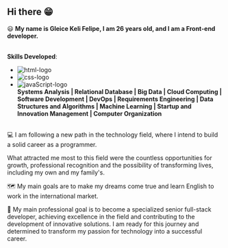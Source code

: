## Hi there 😁

😃 **My name is Gleice Keli Felipe, I am 26 years old, and I am a Front-end developer.** <br><br>

**Skills Developed**:
- <img src="https://img.shields.io/badge/HTML5-E34F26?style=for-the-badge&logo=html5&logoColor=white" alt="html-logo"/> <br> 
- <img src="https://img.shields.io/badge/CSS3-1572B6?style=for-the-badge&logo=css3&logoColor=white" alt="css-logo"/> <br>
- <img src="https://img.shields.io/badge/JavaScript-F7DF1E?style=for-the-badge&logo=javascript&logoColor=black" alt="javaScript-logo" /> <br> **Systems Analysis | Relational Database | Big Data | Cloud Computing | Software Development | DevOps | Requirements Engineering | Data Structures and Algorithms | Machine Learning | Startup and Innovation Management | Computer Organization** <br><br>

💻 I am following a new path in the technology field, where I intend to build a solid career as a programmer.

What attracted me most to this field were the countless opportunities for growth, professional recognition and the possibility of transforming lives, including my own and my family's.

🗺 My main goals are to make my dreams come true and learn English to work in the international market.

🚀 My main professional goal is to become a specialized senior full-stack developer, achieving excellence in the field and contributing to the development of innovative solutions. I am ready for this journey and determined to transform my passion for technology into a successful career.
